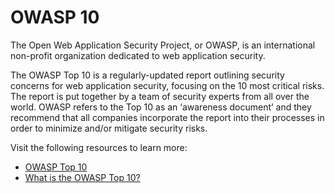 # OWASP 10

The Open Web Application Security Project, or OWASP, is an international non-profit organization dedicated to web application security.

The OWASP Top 10 is a regularly-updated report outlining security concerns for web application security, focusing on the 10 most critical risks. The report is put together by a team of security experts from all over the world. OWASP refers to the Top 10 as an ‘awareness document’ and they recommend that all companies incorporate the report into their processes in order to minimize and/or mitigate security risks.

Visit the following resources to learn more:

- [OWASP Top 10](https://owasp.org/www-project-top-ten/)
- [What is the OWASP Top 10?](https://www.cloudflare.com/learning/security/threats/owasp-top-10/)